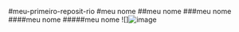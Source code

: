 #meu-primeiro-reposit-rio
#meu nome
##meu nome
###meu nome
####meu nome
#####meu nome
<TEXTO>
![]![image](https://user-images.githubusercontent.com/107185590/176665782-4dbd7520-91df-4e5e-b71f-387c001bf6dd.png)
